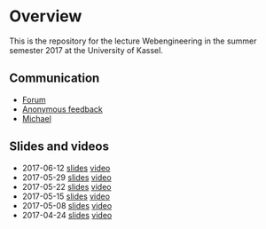 # Overview

This is the repository for the lecture Webengineering in the summer semester 2017 at the University of Kassel.

## Communication

* [Forum](https://github.com/micromata/webengineering-2017/issues)
* [Anonymous feedback](https://lecture-feedback.herokuapp.com)
* [Michael](mailto:mlesniak@micromata.de)

## Slides and videos

* 2017-06-12 [slides](https://github.com/micromata/webengineering-2017/blob/master/slides/2017-06-12-webengineering.pdf) [video](https://youtu.be/x_FXBR2l5AI)
* 2017-05-29 [slides](https://github.com/micromata/webengineering-2017/blob/master/slides/2017-05-29-webengineering.pdf) [video](https://youtu.be/GzHjEbFukn4)
* 2017-05-22 [slides](https://github.com/micromata/webengineering-2017/blob/master/slides/2017-05-22-webengineering.pdf) [video](https://youtu.be/5H0Fw9V2QT0)
* 2017-05-15 [slides](https://github.com/micromata/webengineering-2017/blob/master/slides/2017-05-15-webengineering.pdf) [video](https://youtu.be/shrljS-rR98)
* 2017-05-08 [slides](https://github.com/micromata/webengineering-2017/blob/master/slides/2017-05-08-webengineering.pdf) [video](https://youtu.be/nBTvxfcJV0A)
* 2017-04-24 [slides](https://github.com/micromata/webengineering-2017/blob/master/slides/2017-04-24-webengineering.pdf) [video](https://www.youtube.com/watch?v=FmkrTbNu9yc)
